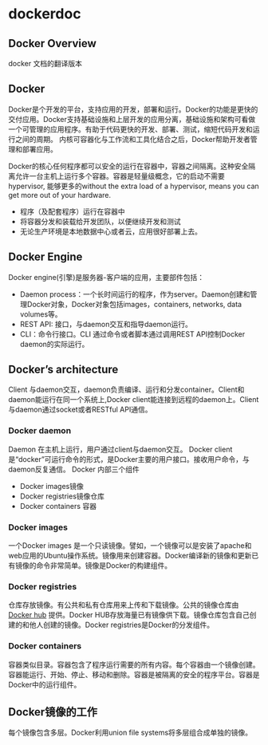 # dockerdoc
## Docker Overview 
docker 文档的翻译版本
## Docker
Docker是个开发的平台，支持应用的开发，部署和运行。Docker的功能是更快的交付应用。Docker支持基础设施和上层开发的应用分离，基础设施和架构可看做一个可管理的应用程序。有助于代码更快的开发、部署、测试，缩短代码开发和运行之间的周期。
内核可容器化与工作流和工具化结合之后，Docker帮助开发者管理和部署应用。

Docker的核心任何程序都可以安全的运行在容器中，容器之间隔离。这种安全隔离允许一台主机上运行多个容器。容器是轻量级概念，它的启动不需要hypervisor, 能够更多的without the extra load of a hypervisor, means you can get more out of your hardware.
-	程序（及配套程序）运行在容器中
- 将容器分发和装载给开发团队，以便继续开发和测试
- 无论生产环境是本地数据中心或者云，应用很好部署上去。

## Docker Engine
Docker engine(引擎)是服务器-客户端的应用，主要部件包括：
- Daemon process：一个长时间运行的程序，作为server。Daemon创建和管理Docker对象，Docker对象包括images，containers, networks, data volumes等。
- REST API: 接口，与daemon交互和指导daemon运行。
- CLI：命令行接口。CLI 通过命令或者脚本通过调用REST API控制Docker daemon的实际运行。
 
## Docker’s architecture

Client 与daemon交互，daemon负责编译、运行和分发container。Client和daemon能运行在同一个系统上,Docker client能连接到远程的daemon上。Client与daemon通过socket或者RESTful API通信。 
 
### Docker daemon

Daemon 在主机上运行，用户通过client与daemon交互。
Docker client 是“docker”可运行命令的形式，是Docker主要的用户接口。接收用户命令，与daemon反复通信。
Docker 内部三个组件
- Docker images镜像
- Docker registries镜像仓库
- Docker containers 容器

### Docker images
一个Docker images 是一个只读镜像。譬如，一个镜像可以是安装了apache和web应用的Ubuntu操作系统。镜像用来创建容器。Docker编译新的镜像和更新已有镜像的命令非常简单。镜像是Docker的构建组件。
### Docker registries
仓库存放镜像。有公共和私有仓库用来上传和下载镜像。公共的镜像仓库由[Docker hub](http://hub.docker.com/) 提供。Docker HUB存放海量已有镜像供下载。镜像仓库包含自己创建的和他人创建的镜像。Docker registries是Docker的分发组件。
### Docker containers
容器类似目录。容器包含了程序运行需要的所有内容。每个容器由一个镜像创建。容器能运行、开始、停止、移动和删除。容器是被隔离的安全的程序平台。容器是Docker中的运行组件。
## Docker镜像的工作
每个镜像包含多层。Docker利用union file systems将多层组合成单独的镜像。

